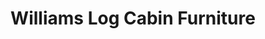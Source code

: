 ---
title: "Williams Log Cabin Furniture"
url: /woodland-park/williams-log-cabin-furniture/
shop: Möbel
---